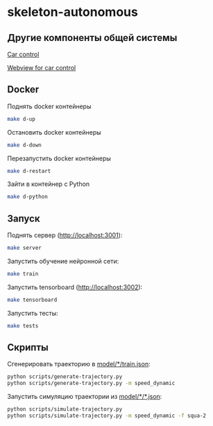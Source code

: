# skeleton-autonomous

## Другие компоненты общей системы

[Car control](https://github.com/KostikShutov/skeleton-car)

[Webview for car control](https://github.com/KostikShutov/skeleton-webview)

## Docker

Поднять docker контейнеры

 ```bash
make d-up
 ```

Остановить docker контейнеры

```bash
make d-down
```

Перезапустить docker контейнеры

```bash
make d-restart
```

Зайти в контейнер с Python

```bash
make d-python
```

## Запуск

Поднять сервер (<http://localhost:3001>):

```bash
make server
```

Запустить обучение нейронной сети:

```bash
make train
```

Запустить tensorboard (<http://localhost:3002>):

```bash
make tensorboard
```

Запустить тесты:

```bash
make tests
```

## Скрипты

Сгенерировать траекторию в [model/\*/train.json](model):

```bash
python scripts/generate-trajectory.py
python scripts/generate-trajectory.py -m speed_dynamic
```

Запустить симуляцию траектории из [model/\*/\*.json](model):

```bash
python scripts/simulate-trajectory.py
python scripts/simulate-trajectory.py -m speed_dynamic -f squa-2
```
